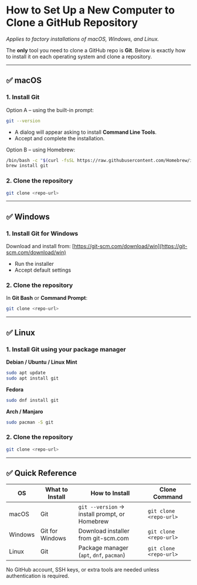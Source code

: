 
# How to Set Up a New Computer to Clone a GitHub Repository  
_Applies to factory installations of macOS, Windows, and Linux._

The **only** tool you need to clone a GitHub repo is **Git**. Below is exactly how to install it on each operating system and clone a repository.

---

## ✅ macOS

### 1. Install Git  
Option A – using the built-in prompt:
```bash
git --version
```

* A dialog will appear asking to install **Command Line Tools**.
* Accept and complete the installation.

Option B – using Homebrew:

```bash
/bin/bash -c "$(curl -fsSL https://raw.githubusercontent.com/Homebrew/install/HEAD/install.sh)"
brew install git
```

### 2. Clone the repository

```bash
git clone <repo-url>
```

---

## ✅ Windows

### 1. Install Git for Windows

Download and install from:
[https://git-scm.com/download/win](https://git-scm.com/download/win)

* Run the installer
* Accept default settings

### 2. Clone the repository

In **Git Bash** or **Command Prompt**:

```bash
git clone <repo-url>
```

---

## ✅ Linux

### 1. Install Git using your package manager

**Debian / Ubuntu / Linux Mint**

```bash
sudo apt update
sudo apt install git
```

**Fedora**

```bash
sudo dnf install git
```

**Arch / Manjaro**

```bash
sudo pacman -S git
```

### 2. Clone the repository

```bash
git clone <repo-url>
```

---

## ✅ Quick Reference

| OS      | What to Install | How to Install                                | Clone Command          |
| ------- | --------------- | --------------------------------------------- | ---------------------- |
| macOS   | Git             | `git --version` → install prompt, or Homebrew | `git clone <repo-url>` |
| Windows | Git for Windows | Download installer from git-scm.com           | `git clone <repo-url>` |
| Linux   | Git             | Package manager (`apt`, `dnf`, `pacman`)      | `git clone <repo-url>` |

No GitHub account, SSH keys, or extra tools are needed unless authentication is required.

```
```
